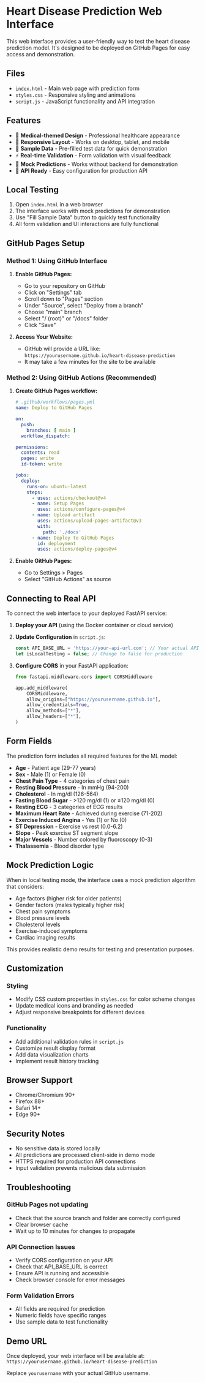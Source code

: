 # Heart Disease Prediction Web Interface

This web interface provides a user-friendly way to test the heart disease prediction model. It's designed to be deployed on GitHub Pages for easy access and demonstration.

## Files

- `index.html` - Main web page with prediction form
- `styles.css` - Responsive styling and animations
- `script.js` - JavaScript functionality and API integration

## Features

- 🏥 **Medical-themed Design** - Professional healthcare appearance
- 📱 **Responsive Layout** - Works on desktop, tablet, and mobile
- 🧪 **Sample Data** - Pre-filled test data for quick demonstration
- ⚡ **Real-time Validation** - Form validation with visual feedback
- 🎯 **Mock Predictions** - Works without backend for demonstration
- 🔗 **API Ready** - Easy configuration for production API

## Local Testing

1. Open `index.html` in a web browser
2. The interface works with mock predictions for demonstration
3. Use "Fill Sample Data" button to quickly test functionality
4. All form validation and UI interactions are fully functional

## GitHub Pages Setup

### Method 1: Using GitHub Interface

1. **Enable GitHub Pages:**
   - Go to your repository on GitHub
   - Click on "Settings" tab
   - Scroll down to "Pages" section
   - Under "Source", select "Deploy from a branch"
   - Choose "main" branch
   - Select "/ (root)" or "/docs" folder
   - Click "Save"

2. **Access Your Website:**
   - GitHub will provide a URL like: `https://yourusername.github.io/heart-disease-prediction`
   - It may take a few minutes for the site to be available

### Method 2: Using GitHub Actions (Recommended)

1. **Create GitHub Pages workflow:**
   ```yaml
   # .github/workflows/pages.yml
   name: Deploy to GitHub Pages
   
   on:
     push:
       branches: [ main ]
     workflow_dispatch:
   
   permissions:
     contents: read
     pages: write
     id-token: write
   
   jobs:
     deploy:
       runs-on: ubuntu-latest
       steps:
         - uses: actions/checkout@v4
         - name: Setup Pages
           uses: actions/configure-pages@v4
         - name: Upload artifact
           uses: actions/upload-pages-artifact@v3
           with:
             path: './docs'
         - name: Deploy to GitHub Pages
           id: deployment
           uses: actions/deploy-pages@v4
   ```

2. **Enable GitHub Pages:**
   - Go to Settings > Pages
   - Select "GitHub Actions" as source

## Connecting to Real API

To connect the web interface to your deployed FastAPI service:

1. **Deploy your API** (using the Docker container or cloud service)

2. **Update Configuration** in `script.js`:
   ```javascript
   const API_BASE_URL = 'https://your-api-url.com'; // Your actual API URL
   let isLocalTesting = false; // Change to false for production
   ```

3. **Configure CORS** in your FastAPI application:
   ```python
   from fastapi.middleware.cors import CORSMiddleware
   
   app.add_middleware(
       CORSMiddleware,
       allow_origins=["https://yourusername.github.io"],
       allow_credentials=True,
       allow_methods=["*"],
       allow_headers=["*"],
   )
   ```

## Form Fields

The prediction form includes all required features for the ML model:

- **Age** - Patient age (29-77 years)
- **Sex** - Male (1) or Female (0)
- **Chest Pain Type** - 4 categories of chest pain
- **Resting Blood Pressure** - In mmHg (94-200)
- **Cholesterol** - In mg/dl (126-564)
- **Fasting Blood Sugar** - >120 mg/dl (1) or ≤120 mg/dl (0)
- **Resting ECG** - 3 categories of ECG results
- **Maximum Heart Rate** - Achieved during exercise (71-202)
- **Exercise Induced Angina** - Yes (1) or No (0)
- **ST Depression** - Exercise vs rest (0.0-6.2)
- **Slope** - Peak exercise ST segment slope
- **Major Vessels** - Number colored by fluoroscopy (0-3)
- **Thalassemia** - Blood disorder type

## Mock Prediction Logic

When in local testing mode, the interface uses a mock prediction algorithm that considers:

- Age factors (higher risk for older patients)
- Gender factors (males typically higher risk)
- Chest pain symptoms
- Blood pressure levels
- Cholesterol levels
- Exercise-induced symptoms
- Cardiac imaging results

This provides realistic demo results for testing and presentation purposes.

## Customization

### Styling
- Modify CSS custom properties in `styles.css` for color scheme changes
- Update medical icons and branding as needed
- Adjust responsive breakpoints for different devices

### Functionality
- Add additional validation rules in `script.js`
- Customize result display format
- Add data visualization charts
- Implement result history tracking

## Browser Support

- Chrome/Chromium 90+
- Firefox 88+
- Safari 14+
- Edge 90+

## Security Notes

- No sensitive data is stored locally
- All predictions are processed client-side in demo mode
- HTTPS required for production API connections
- Input validation prevents malicious data submission

## Troubleshooting

### GitHub Pages not updating
- Check that the source branch and folder are correctly configured
- Clear browser cache
- Wait up to 10 minutes for changes to propagate

### API Connection Issues
- Verify CORS configuration on your API
- Check that API_BASE_URL is correct
- Ensure API is running and accessible
- Check browser console for error messages

### Form Validation Errors
- All fields are required for prediction
- Numeric fields have specific ranges
- Use sample data to test functionality

## Demo URL

Once deployed, your web interface will be available at:
`https://yourusername.github.io/heart-disease-prediction`

Replace `yourusername` with your actual GitHub username.